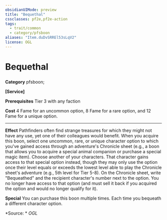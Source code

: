 ```yaml
---
obsidianUIMode: preview
title: "Bequethal"
cssclasses: pf2e,pf2e-action
tags:
  - trait/common
  - category/pfsboon
aliases: "Item.duDvSRREl53sLqV2"
license: OGL
---
```

# Bequethal

### 

**Category** pfsboon; 




**\[Service\]**

**Prerequisites** Tier 3 with any faction

**Cost** 4 Fame for an uncommon option, 8 Fame for a rare option, and 12 Fame for a unique option.

* * *

**Effect** Pathfinders often find strange treasures for which they might not have any use, yet one of their colleagues would benefit. When you acquire this boon, select one uncommon, rare, or unique character option to which you've gained access through an adventure's Chronicle sheet (e.g., a boon that allows you to acquire a special animal companion or purchase a special magic item). Choose another of your characters. That character gains access to that special option instead, though they may only use the option once their level equals or exceeds the lowest level able to play the Chronicle sheet's adventure (e.g., 5th level for Tier 5-8). On the Chronicle sheet, write "Bequeathed" and the recipient character's number next to the option. You no longer have access to that option (and must sell it back if you acquired the option and would no longer qualify for it).

**Special** You can purchase this boon multiple times. Each time you bequeath a different character option.

*Source: *
*OGL*